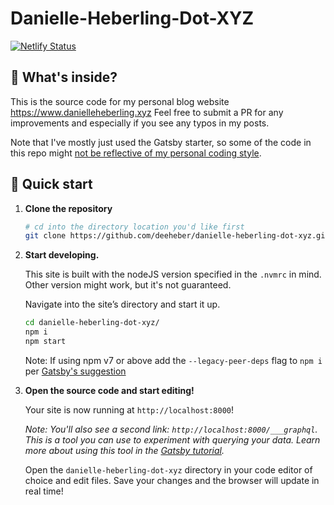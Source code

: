 # Danielle-Heberling-Dot-XYZ

[![Netlify Status](https://api.netlify.com/api/v1/badges/a4629274-59c5-47ee-901f-9621a8fb5174/deploy-status)](https://app.netlify.com/sites/deeheber/deploys)

## 🧐 What's inside?

This is the source code for my personal blog website https://www.danielleheberling.xyz Feel free to submit a PR for any improvements and especially if you see any typos in my posts.

Note that I've mostly just used the Gatsby starter, so some of the code in this repo might [not be reflective of my personal coding style](https://github.com/deeheber/danielle-heberling-dot-xyz/issues/11).

## 🚀 Quick start

1.  **Clone the repository**

    ```sh
    # cd into the directory location you'd like first
    git clone https://github.com/deeheber/danielle-heberling-dot-xyz.git
    ```

1.  **Start developing.**

    This site is built with the nodeJS version specified in the `.nvmrc` in mind. Other version might work, but it's not guaranteed.

    Navigate into the site’s directory and start it up.

    ```sh
    cd danielle-heberling-dot-xyz/
    npm i
    npm start
    ```

    Note: If using npm v7 or above add the `--legacy-peer-deps` flag to `npm i` per [Gatsby's suggestion](https://v4.gatsbyjs.com/docs/reference/release-notes/migrating-from-v3-to-v4/#update-gatsby-version)

1.  **Open the source code and start editing!**

    Your site is now running at `http://localhost:8000`!

    _Note: You'll also see a second link: _`http://localhost:8000/___graphql`_. This is a tool you can use to experiment with querying your data. Learn more about using this tool in the [Gatsby tutorial](https://www.gatsbyjs.org/tutorial/part-five/#introducing-graphiql)._

    Open the `danielle-heberling-dot-xyz` directory in your code editor of choice and edit files. Save your changes and the browser will update in real time!
